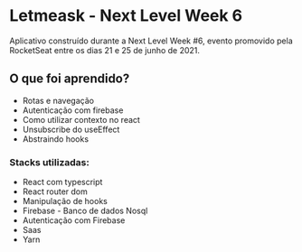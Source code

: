 # Letmeask - Next Level Week 6 #

<p>Aplicativo construído durante a Next Level Week #6, evento promovido pela RocketSeat entre os dias 21 e 25 de junho de 2021.</p>


## O que foi aprendido?
- Rotas e navegação
- Autenticação com firebase
- Como utilizar contexto no react
- Unsubscribe do useEffect
- Abstraindo hooks

### Stacks utilizadas: 
- React com typescript
- React router dom
- Manipulação de hooks
- Firebase - Banco de dados Nosql 
- Autenticação com Firebase
- Saas
- Yarn



